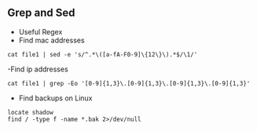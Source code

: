 ## Grep and Sed
- Useful Regex
- Find mac addresses
````
cat file1 | sed -e 's/^.*\([a-fA-F0-9]\{12\}\).*$/\1/'
````
-Find ip addresses
````
cat file1 | grep -Eo '[0-9]{1,3}\.[0-9]{1,3}\.[0-9]{1,3}\.[0-9]{1,3}'
````
- Find backups on Linux
````
locate shadow 
find / -type f -name *.bak 2>/dev/null
````

